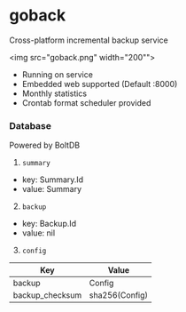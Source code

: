 # goback

Cross-platform incremental backup service

<img src="goback.png" width="200"">

* Running on service
* Embedded web supported (Default :8000)
* Monthly statistics
* Crontab format scheduler provided


### Database

Powered by BoltDB

1. `summary`

* key: Summary.Id
* value: Summary

2) `backup`

* key: Backup.Id
* value: nil

3. `config`

|Key|Value|
|---|---|
|backup|Config|
|backup_checksum|sha256(Config)|


